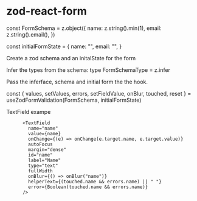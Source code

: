 # zod-react-form

const FormSchema = z.object({
  name: z.string().min(1),
  email: z.string().email(),
})

const initialFormState = {
  name: "",
  email: "",
}

Create a zod schema and an initalState for the form

Infer the types from the schema: type FormSchemaType = z.infer<typeof UserRegistrationSchema>

Pass the inferface, schema and initial form the the hook.

 const { values, setValues, errors, setFieldValue, onBlur, touched, reset } =
    useZodFormValidation<FormSchemaType>(FormSchema, initialFormState)


TextField exampe

          <TextField
            name="name"
            value={name}
            onChange={(e) => onChange(e.target.name, e.target.value)}
            autoFocus
            margin="dense"
            id="name"
            label="Name"
            type="text"
            fullWidth
            onBlur={() => onBlur("name")}
            helperText={(touched.name && errors.name) || " "}
            error={Boolean(touched.name && errors.name)}
          />
